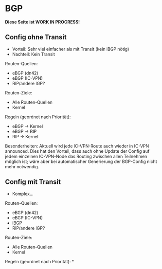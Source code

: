 # BGP

**Diese Seite ist WORK IN PROGRESS!**

## Config ohne Transit

* Vorteil: Sehr viel einfacher als mit Transit (kein iBGP nötig)
* Nachteil: Kein Transit

Routen-Quellen:
* eBGP (dn42)
* eBGP (IC-VPN)
* RIP/andere IGP?

Routen-Ziele:
* Alle Routen-Quellen
* Kernel


Regeln (geordnet nach Priorität):
* eBGP -> Kernel
* eBGP -> RIP
* RIP -> Kernel


Besonderheiten: Aktuell wird jede IC-VPN-Route auch wieder in IC-VPN announced.
Dies hat den Vorteil, dass auch ohne Update der Config auf jedem einzelnen IC-VPN-Node
das Routing zwischen allen Teilnehmen möglich ist; wäre aber bei automatischer Generierung der BGP-Config nicht mehr notwendig.


## Config mit Transit

* Komplex...

Routen-Quellen:
* eBGP (dn42)
* eBGP (IC-VPN)
* iBGP
* RIP/andere IGP?

Routen-Ziele:
* Alle Routen-Quellen
* Kernel


Regeln (geordnet nach Priorität):
* 